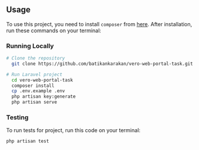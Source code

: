 ## Usage

To use this project, you need to install `composer` from [here](https://getcomposer.org/download/). After installation, run these commands on your terminal:


### Running Locally
```sh
# Clone the repository
  git clone https://github.com/batikankarakan/vero-web-portal-task.git

# Run Laravel project
  cd vero-web-portal-task
  composer install
  cp .env.example .env
  php artisan key:generate
  php artisan serve
```

### Testing
To run tests for project, run this code on your terminal:
```sh
php artisan test
```

